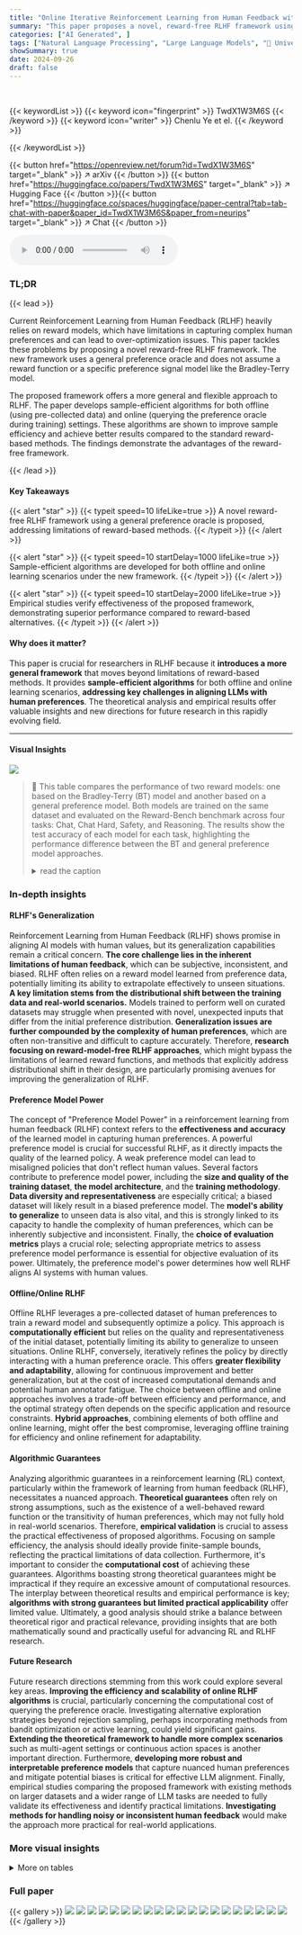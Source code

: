 ```yaml
---
title: "Online Iterative Reinforcement Learning from Human Feedback with General Preference Model"
summary: "This paper proposes a novel, reward-free RLHF framework using a general preference oracle, surpassing existing reward-based approaches in efficiency and generalizability."
categories: ["AI Generated", ]
tags: ["Natural Language Processing", "Large Language Models", "🏢 University of Illinois Urbana-Champaign",]
showSummary: true
date: 2024-09-26
draft: false
---
```


<br>

{{< keywordList >}}
{{< keyword icon="fingerprint" >}} TwdX1W3M6S {{< /keyword >}}
{{< keyword icon="writer" >}} Chenlu Ye et el. {{< /keyword >}}
 
{{< /keywordList >}}

{{< button href="https://openreview.net/forum?id=TwdX1W3M6S" target="_blank" >}}
↗ arXiv
{{< /button >}}
{{< button href="https://huggingface.co/papers/TwdX1W3M6S" target="_blank" >}}
↗ Hugging Face
{{< /button >}}{{< button href="https://huggingface.co/spaces/huggingface/paper-central?tab=tab-chat-with-paper&paper_id=TwdX1W3M6S&paper_from=neurips" target="_blank" >}}
↗ Chat
{{< /button >}}




<audio controls>
    <source src="https://ai-paper-reviewer.com/TwdX1W3M6S/podcast.wav" type="audio/wav">
    Your browser does not support the audio element.
</audio>


### TL;DR


{{< lead >}}

Current Reinforcement Learning from Human Feedback (RLHF) heavily relies on reward models, which have limitations in capturing complex human preferences and can lead to over-optimization issues. This paper tackles these problems by proposing a novel reward-free RLHF framework. The new framework uses a general preference oracle and does not assume a reward function or a specific preference signal model like the Bradley-Terry model.

The proposed framework offers a more general and flexible approach to RLHF.  The paper develops sample-efficient algorithms for both offline (using pre-collected data) and online (querying the preference oracle during training) settings.  These algorithms are shown to improve sample efficiency and achieve better results compared to the standard reward-based methods. The findings demonstrate the advantages of the reward-free framework.

{{< /lead >}}


#### Key Takeaways

{{< alert "star" >}}
{{< typeit speed=10 lifeLike=true >}} A novel reward-free RLHF framework using a general preference oracle is proposed, addressing limitations of reward-based methods. {{< /typeit >}}
{{< /alert >}}

{{< alert "star" >}}
{{< typeit speed=10 startDelay=1000 lifeLike=true >}} Sample-efficient algorithms are developed for both offline and online learning scenarios under the new framework. {{< /typeit >}}
{{< /alert >}}

{{< alert "star" >}}
{{< typeit speed=10 startDelay=2000 lifeLike=true >}} Empirical studies verify effectiveness of the proposed framework, demonstrating superior performance compared to reward-based alternatives. {{< /typeit >}}
{{< /alert >}}

#### Why does it matter?
This paper is crucial for researchers in RLHF because it **introduces a more general framework** that moves beyond limitations of reward-based methods.  It provides **sample-efficient algorithms** for both offline and online learning scenarios, **addressing key challenges in aligning LLMs with human preferences**.  The theoretical analysis and empirical results offer valuable insights and new directions for future research in this rapidly evolving field.

------
#### Visual Insights





![](https://ai-paper-reviewer.com/TwdX1W3M6S/tables_1_1.jpg)

> 🔼 This table compares the performance of two reward models: one based on the Bradley-Terry (BT) model and another based on a general preference model.  Both models are trained on the same dataset and evaluated on the Reward-Bench benchmark across four tasks: Chat, Chat Hard, Safety, and Reasoning.  The results show the test accuracy of each model for each task, highlighting the performance difference between the BT and general preference model approaches.
> <details>
> <summary>read the caption</summary>
> Table 1: Comparison of the test accuracy between the BT-based reward model and the preference model. The reward model and preference model are trained with the same base model and preference dataset, where the details are deferred to Section 5. We evaluate the model on Reward-Bench [39].
> </details>





### In-depth insights


#### RLHF's Generalization
Reinforcement Learning from Human Feedback (RLHF) shows promise in aligning AI models with human values, but its generalization capabilities remain a critical concern.  **The core challenge lies in the inherent limitations of human feedback**, which can be subjective, inconsistent, and biased.  RLHF often relies on a reward model learned from preference data, potentially limiting its ability to extrapolate effectively to unseen situations.  **A key limitation stems from the distributional shift between the training data and real-world scenarios.**  Models trained to perform well on curated datasets may struggle when presented with novel, unexpected inputs that differ from the initial preference distribution. **Generalization issues are further compounded by the complexity of human preferences**, which are often non-transitive and difficult to capture accurately.  Therefore, **research focusing on reward-model-free RLHF approaches**, which might bypass the limitations of learned reward functions, and methods that explicitly address distributional shift in their design, are particularly promising avenues for improving the generalization of RLHF.

#### Preference Model Power
The concept of "Preference Model Power" in a reinforcement learning from human feedback (RLHF) context refers to the **effectiveness and accuracy** of the learned model in capturing human preferences.  A powerful preference model is crucial for successful RLHF, as it directly impacts the quality of the learned policy. A weak preference model can lead to misaligned policies that don't reflect human values. Several factors contribute to preference model power, including the **size and quality of the training dataset**, **the model architecture**, and the **training methodology**.  **Data diversity and representativeness** are especially critical; a biased dataset will likely result in a biased preference model.  The **model's ability to generalize** to unseen data is also vital, and this is strongly linked to its capacity to handle the complexity of human preferences, which can be inherently subjective and inconsistent.  Finally, the **choice of evaluation metrics** plays a crucial role; selecting appropriate metrics to assess preference model performance is essential for objective evaluation of its power.  Ultimately, the preference model's power determines how well RLHF aligns AI systems with human values.

#### Offline/Online RLHF
Offline RLHF leverages a pre-collected dataset of human preferences to train a reward model and subsequently optimize a policy. This approach is **computationally efficient** but relies on the quality and representativeness of the initial dataset, potentially limiting its ability to generalize to unseen situations. Online RLHF, conversely, iteratively refines the policy by directly interacting with a human preference oracle. This offers **greater flexibility and adaptability**, allowing for continuous improvement and better generalization, but at the cost of increased computational demands and potential human annotator fatigue.  The choice between offline and online approaches involves a trade-off between efficiency and performance, and the optimal strategy often depends on the specific application and resource constraints. **Hybrid approaches**, combining elements of both offline and online learning, might offer the best compromise, leveraging offline training for efficiency and online refinement for adaptability.

#### Algorithmic Guarantees
Analyzing algorithmic guarantees in a reinforcement learning (RL) context, particularly within the framework of learning from human feedback (RLHF), necessitates a nuanced approach.  **Theoretical guarantees** often rely on strong assumptions, such as the existence of a well-behaved reward function or the transitivity of human preferences, which may not fully hold in real-world scenarios.  Therefore, **empirical validation** is crucial to assess the practical effectiveness of proposed algorithms.  Focusing on sample efficiency, the analysis should ideally provide finite-sample bounds, reflecting the practical limitations of data collection.  Furthermore, it's important to consider the **computational cost** of achieving these guarantees. Algorithms boasting strong theoretical guarantees might be impractical if they require an excessive amount of computational resources. The interplay between theoretical results and empirical performance is key; **algorithms with strong guarantees but limited practical applicability** offer limited value.  Ultimately, a good analysis should strike a balance between theoretical rigor and practical relevance, providing insights that are both mathematically sound and practically useful for advancing RL and RLHF research.

#### Future Research
Future research directions stemming from this work could explore several key areas.  **Improving the efficiency and scalability of online RLHF algorithms** is crucial, particularly concerning the computational cost of querying the preference oracle.  Investigating alternative exploration strategies beyond rejection sampling, perhaps incorporating methods from bandit optimization or active learning, could yield significant gains.  **Extending the theoretical framework to handle more complex scenarios** such as multi-agent settings or continuous action spaces is another important direction.  Furthermore, **developing more robust and interpretable preference models** that capture nuanced human preferences and mitigate potential biases is critical for effective LLM alignment.  Finally, empirical studies comparing the proposed framework with existing methods on larger datasets and a wider range of LLM tasks are needed to fully validate its effectiveness and identify practical limitations.  **Investigating methods for handling noisy or inconsistent human feedback** would make the approach more practical for real-world applications.


### More visual insights




<details>
<summary>More on tables
</summary>


![](https://ai-paper-reviewer.com/TwdX1W3M6S/tables_8_1.jpg)
> 🔼 This table presents the win rates of different IPO-aligned models compared to a Supervised Fine-Tuning (SFT) baseline.  The models are evaluated using a LLaMA3-8B based preference model on a test set of 3000 prompts from the Ultra-feedback dataset.  Four different KL coefficients (0.1, 0.5, 1.0, and a final model using ALPACAEVAL2) are used to train the IPO models, showcasing the impact of this hyperparameter on model performance.
> <details>
> <summary>read the caption</summary>
> Table 2: The evaluation results of the IPO-aligned models under different KL coefficients. For the first 4 win rates, we use the LLaMA3-8B-based preference model to conduct head-to-head comparisons on the hand-out test set from Ultra-feedback with 3K prompts.
> </details>

![](https://ai-paper-reviewer.com/TwdX1W3M6S/tables_8_2.jpg)
> 🔼 This table compares the performance of different Reinforcement Learning from Human Feedback (RLHF) algorithms.  The 'Gold WR' column shows the win rate against a Supervised Fine-Tuning (SFT) baseline, measured using a LLaMA3-8B preference model on the Ultra-feedback test set (3000 prompts). The 'ALPACAEVAL2 WR' column shows win rates evaluated against the same SFT baseline using a different test set (AlpacaEval2).  Offline DPO serves as the reference model for comparison. The table highlights the improved performance of the Online ELHF-IPO method.
> <details>
> <summary>read the caption</summary>
> Table 3: The evaluation results of the models from different RLHF algorithms. The gold win rates are computed on the hand-out test set from Ultra-feedback with 3K prompts, with the Offline DPO model as the reference. Details of AlpacaEval2 can be found in Dubois et al. [21].
> </details>

![](https://ai-paper-reviewer.com/TwdX1W3M6S/tables_15_1.jpg)
> 🔼 This table compares the performance of two different reward models (Bradley-Terry based and general preference model) on the Reward-Bench dataset.  Both models are trained using the same base model and preference data, and their test accuracy is evaluated across different tasks (Chat, Chat Hard, Safety, and Reasoning). The table showcases the relative performance improvements offered by the general preference model over the more traditional Bradley-Terry based model.
> <details>
> <summary>read the caption</summary>
> Table 1: Comparison of the test accuracy between the BT-based reward model and the preference model. The reward model and preference model are trained with the same base model and preference dataset, where the details are deferred to Section 5. We evaluate the model on Reward-Bench [39].
> </details>

![](https://ai-paper-reviewer.com/TwdX1W3M6S/tables_17_1.jpg)
> 🔼 This table compares the performance of a Bradley-Terry (BT)-based reward model and a general preference model on the Reward-Bench dataset. Both models were trained using the same base model and preference data. The results show the test accuracy for chat, chat hard, safety, and reasoning tasks.
> <details>
> <summary>read the caption</summary>
> Table 1: Comparison of the test accuracy between the BT-based reward model and the preference model. The reward model and preference model are trained with the same base model and preference dataset, where the details are deferred to Section 5. We evaluate the model on Reward-Bench [39].
> </details>

</details>




### Full paper

{{< gallery >}}
<img src="https://ai-paper-reviewer.com/TwdX1W3M6S/1.png" class="grid-w50 md:grid-w33 xl:grid-w25" />
<img src="https://ai-paper-reviewer.com/TwdX1W3M6S/2.png" class="grid-w50 md:grid-w33 xl:grid-w25" />
<img src="https://ai-paper-reviewer.com/TwdX1W3M6S/3.png" class="grid-w50 md:grid-w33 xl:grid-w25" />
<img src="https://ai-paper-reviewer.com/TwdX1W3M6S/4.png" class="grid-w50 md:grid-w33 xl:grid-w25" />
<img src="https://ai-paper-reviewer.com/TwdX1W3M6S/5.png" class="grid-w50 md:grid-w33 xl:grid-w25" />
<img src="https://ai-paper-reviewer.com/TwdX1W3M6S/6.png" class="grid-w50 md:grid-w33 xl:grid-w25" />
<img src="https://ai-paper-reviewer.com/TwdX1W3M6S/7.png" class="grid-w50 md:grid-w33 xl:grid-w25" />
<img src="https://ai-paper-reviewer.com/TwdX1W3M6S/8.png" class="grid-w50 md:grid-w33 xl:grid-w25" />
<img src="https://ai-paper-reviewer.com/TwdX1W3M6S/9.png" class="grid-w50 md:grid-w33 xl:grid-w25" />
<img src="https://ai-paper-reviewer.com/TwdX1W3M6S/10.png" class="grid-w50 md:grid-w33 xl:grid-w25" />
<img src="https://ai-paper-reviewer.com/TwdX1W3M6S/11.png" class="grid-w50 md:grid-w33 xl:grid-w25" />
<img src="https://ai-paper-reviewer.com/TwdX1W3M6S/12.png" class="grid-w50 md:grid-w33 xl:grid-w25" />
<img src="https://ai-paper-reviewer.com/TwdX1W3M6S/13.png" class="grid-w50 md:grid-w33 xl:grid-w25" />
<img src="https://ai-paper-reviewer.com/TwdX1W3M6S/14.png" class="grid-w50 md:grid-w33 xl:grid-w25" />
<img src="https://ai-paper-reviewer.com/TwdX1W3M6S/15.png" class="grid-w50 md:grid-w33 xl:grid-w25" />
<img src="https://ai-paper-reviewer.com/TwdX1W3M6S/16.png" class="grid-w50 md:grid-w33 xl:grid-w25" />
<img src="https://ai-paper-reviewer.com/TwdX1W3M6S/17.png" class="grid-w50 md:grid-w33 xl:grid-w25" />
<img src="https://ai-paper-reviewer.com/TwdX1W3M6S/18.png" class="grid-w50 md:grid-w33 xl:grid-w25" />
<img src="https://ai-paper-reviewer.com/TwdX1W3M6S/19.png" class="grid-w50 md:grid-w33 xl:grid-w25" />
<img src="https://ai-paper-reviewer.com/TwdX1W3M6S/20.png" class="grid-w50 md:grid-w33 xl:grid-w25" />
{{< /gallery >}}